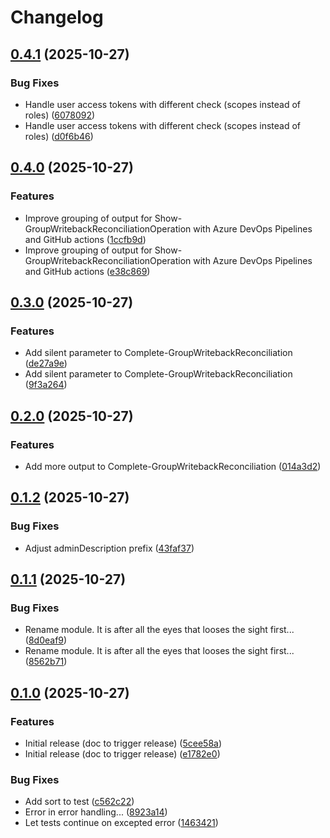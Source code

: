# Changelog

## [0.4.1](https://github.com/fortytwoservices/powershell-module-groupwritebackreconciliation/compare/v0.4.0...v0.4.1) (2025-10-27)


### Bug Fixes

* Handle user access tokens with different check (scopes instead of roles) ([6078092](https://github.com/fortytwoservices/powershell-module-groupwritebackreconciliation/commit/6078092ea112f6daef17dda546b0546832726f1e))
* Handle user access tokens with different check (scopes instead of roles) ([d0f6b46](https://github.com/fortytwoservices/powershell-module-groupwritebackreconciliation/commit/d0f6b4633008831c8fbb0cf993d17fde066f0d42))

## [0.4.0](https://github.com/fortytwoservices/powershell-module-groupwritebackreconciliation/compare/v0.3.0...v0.4.0) (2025-10-27)


### Features

* Improve grouping of output for Show-GroupWritebackReconciliationOperation with Azure DevOps Pipelines and GitHub actions ([1ccfb9d](https://github.com/fortytwoservices/powershell-module-groupwritebackreconciliation/commit/1ccfb9df090286e46168479bf2a393b9d61160b2))
* Improve grouping of output for Show-GroupWritebackReconciliationOperation with Azure DevOps Pipelines and GitHub actions ([e38c869](https://github.com/fortytwoservices/powershell-module-groupwritebackreconciliation/commit/e38c86985833c6badd58e56bb8192f58d06b21b2))

## [0.3.0](https://github.com/fortytwoservices/powershell-module-groupwritebackreconciliation/compare/v0.2.0...v0.3.0) (2025-10-27)


### Features

* Add silent parameter to Complete-GroupWritebackReconciliation ([de27a9e](https://github.com/fortytwoservices/powershell-module-groupwritebackreconciliation/commit/de27a9e70d17dc2520788f8e366b80d1e6784025))
* Add silent parameter to Complete-GroupWritebackReconciliation ([9f3a264](https://github.com/fortytwoservices/powershell-module-groupwritebackreconciliation/commit/9f3a2648b53b6e13c49ba59c7542f386acc0dc02))

## [0.2.0](https://github.com/fortytwoservices/powershell-module-groupwritebackreconciliation/compare/v0.1.2...v0.2.0) (2025-10-27)


### Features

* Add more output to Complete-GroupWritebackReconciliation ([014a3d2](https://github.com/fortytwoservices/powershell-module-groupwritebackreconciliation/commit/014a3d2a0bc199473a8d688e2bd2f635640a14b2))

## [0.1.2](https://github.com/fortytwoservices/powershell-module-groupwritebackreconciliation/compare/v0.1.1...v0.1.2) (2025-10-27)


### Bug Fixes

* Adjust adminDescription prefix ([43faf37](https://github.com/fortytwoservices/powershell-module-groupwritebackreconciliation/commit/43faf37b4ec756ac11f3e02f73f281f511bebada))

## [0.1.1](https://github.com/fortytwoservices/powershell-module-groupwritebackconsolidation/compare/v0.1.0...v0.1.1) (2025-10-27)


### Bug Fixes

* Rename module. It is after all the eyes that looses the sight first... ([8d0eaf9](https://github.com/fortytwoservices/powershell-module-groupwritebackconsolidation/commit/8d0eaf94d162707e4c63d0e54516784a51e2d555))
* Rename module. It is after all the eyes that looses the sight first... ([8562b71](https://github.com/fortytwoservices/powershell-module-groupwritebackconsolidation/commit/8562b7104a189440bac7b38e7cc977251f2032ab))

## [0.1.0](https://github.com/fortytwoservices/powershell-module-GroupWritebackReconciliation/compare/v0.0.1...v0.1.0) (2025-10-27)


### Features

* Initial release (doc to trigger release) ([5cee58a](https://github.com/fortytwoservices/powershell-module-GroupWritebackReconciliation/commit/5cee58a8d1c7ac1be110f252687fdee7652305bc))
* Initial release (doc to trigger release) ([e1782e0](https://github.com/fortytwoservices/powershell-module-GroupWritebackReconciliation/commit/e1782e0a89f33005643a8e0c656c3ccde59f452c))


### Bug Fixes

* Add sort to test ([c562c22](https://github.com/fortytwoservices/powershell-module-GroupWritebackReconciliation/commit/c562c2255e60c2af0d7abfc8dce6fdefb9b3dd51))
* Error in error handling... ([8923a14](https://github.com/fortytwoservices/powershell-module-GroupWritebackReconciliation/commit/8923a14d6cafa6f85ea718b4de60a5d8d623dff1))
* Let tests continue on excepted error ([1463421](https://github.com/fortytwoservices/powershell-module-GroupWritebackReconciliation/commit/1463421497f0bd56dd89b7525d7e1067b1a847a0))
